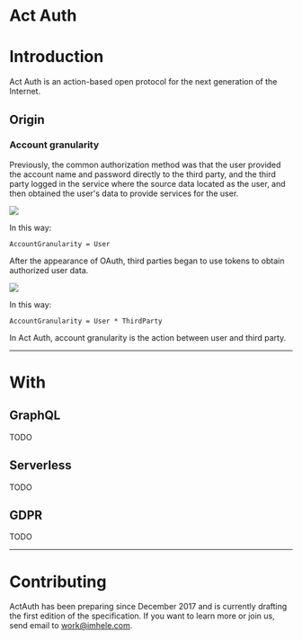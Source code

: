 # Act Auth

# Introduction

Act Auth is an action-based open protocol for the next generation of the Internet.

## Origin
### Account granularity
Previously, the common authorization method was that the user provided the account name and password directly to the third party, and the third party logged in the service where the source data  located as the user, and then obtained the user's data to provide services for the user.

![](https://cdn.nlark.com/yuque/__puml/bf24cd36609e92c00ddfcea7f83d7c27.svg#card=puml&code=%40startuml%0A%0Aactor%20User%0Aparticipant%20%22Source%20Data%22%20as%20Source%0Aparticipant%20%22Third%20Party%22%20as%20Third%0A%0AUser%20-%3E%20Source%3A%20Create%20and%20save%20data%0A%3D%3D%3D%3D%0AUser%20-%3E%20Third%3A%20Provide%20account%20and%20password%0Aactivate%20User%0Aactivate%20Third%0AThird%20%3C-%3E%20Source%3A%20Log%20in%20as%20User%20and%20obtaine%20data%0AThird%20-%3E%20User%3A%20Provide%20services%20through%20data%0Adeactivate%20User%0Adeactivate%20Third%0A%0A%40enduml)

In this way:

```
AccountGranularity = User
```


After the appearance of OAuth, third parties began to use tokens to obtain authorized user data.

![](https://cdn.nlark.com/yuque/__puml/23627cc72e17683bdac4ddab32689110.svg#card=puml&code=%40startuml%0A%0Aactor%20User%0Aparticipant%20%22Source%20Data%22%20as%20Source%0Aparticipant%20%22Third%20Party%22%20as%20Third%0A%0AUser%20-%3E%20Source%3A%20Create%20and%20save%20data%0AThird%20-%3E%20Source%3A%20Fetch%20access%20token%0A%3D%3D%3D%3D%0AUser%20-%3E%20Source%3A%20Log%20in%20and%20authorize%0Aactivate%20User%0ASource%20-%3E%20Third%3A%20Callback%0Aactivate%20Third%0AThird%20%3C-%3E%20Source%3A%20Obtaine%20data%20with%20token%0AThird%20-%3E%20User%3A%20Provide%20services%20through%20data%0Adeactivate%20User%0Adeactivate%20Third%0A%0A%40enduml)

In this way:

```
AccountGranularity = User * ThirdParty
```


In Act Auth, account granularity is the action between user and third party.


---
# With
## GraphQL
TODO


## Serverless
TODO


## GDPR
TODO


---
# Contributing
ActAuth has been preparing since December 2017 and is currently drafting the first edition of the specification. If you want to learn more or join us, send email to work@imhele.com.
